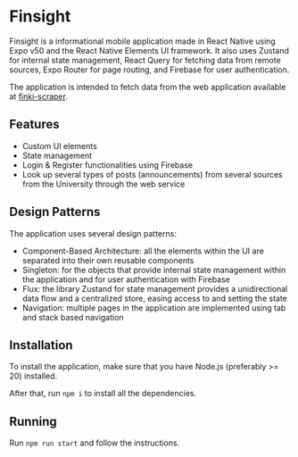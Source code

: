 # Finsight

Finsight is a informational mobile application made in React Native using Expo v50 and the React Native Elements UI framework. It also uses Zustand for internal state management, React Query for fetching data from remote sources, Expo Router for page routing, and Firebase for user authentication.

The application is intended to fetch data from the web application available at [finki-scraper](https://github.com/Delemangi/finki-scraper).

## Features

- Custom UI elements
- State management
- Login & Register functionalities using Firebase
- Look up several types of posts (announcements) from several sources from the University through the web service

## Design Patterns

The application uses several design patterns:

- Component-Based Architecture: all the elements within the UI are separated into their own reusable components
- Singleton: for the objects that provide internal state management within the application and for user authentication with Firebase
- Flux: the library Zustand for state management provides a unidirectional data flow and a centralized store, easing access to and setting the state
- Navigation: multiple pages in the application are implemented using tab and stack based navigation

## Installation

To install the application, make sure that you have Node.js (preferably >= 20) installed.

After that, run `npm i` to install all the dependencies.

## Running

Run `npm run start` and follow the instructions.
